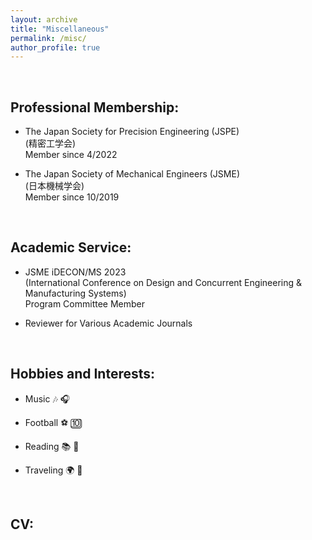 ```yaml
---
layout: archive
title: "Miscellaneous"
permalink: /misc/
author_profile: true
---
```


<br>

<h2>Professional Membership:</h2>

* The Japan Society for Precision Engineering (JSPE)<br>
  (精密工学会)<br>
  Member since 4/2022

* The Japan Society of Mechanical Engineers (JSME)<br>
  (日本機械学会)<br>
  Member since 10/2019

<br>

<h2>Academic Service:</h2>

* JSME iDECON/MS 2023<br>
  (International Conference on Design and Concurrent Engineering & Manufacturing Systems)<br>
  Program Committee Member

* Reviewer for Various Academic Journals

<br>

<h2>Hobbies and Interests:</h2>

* Music 🎶 🎧

* Football ⚽ 🔟

* Reading 📚 📖

* Traveling 🌍 🚉

<br>

<h2>CV:</h2>